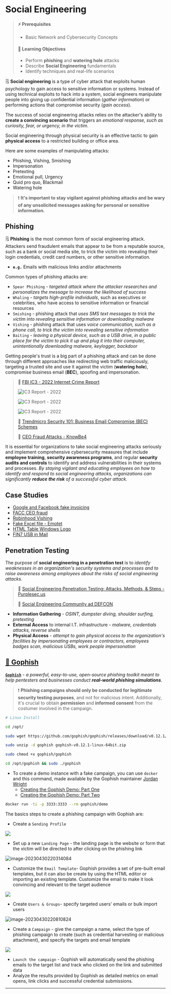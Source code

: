 # Social Engineering

> #### ⚡ Prerequisites
>
> * Basic Network and Cybersecurity Concepts
>
> #### 📕 Learning Objectives
>
> * Perform **phishing** and **watering hole** attacks
> * Describe **Social Engineering** fundamentals
> * Identify techniques and real-life scenarios

🗒️ **Social engineering** is a type of cyber attack that exploits human psychology to gain access to sensitive information or systems. Instead of using technical exploits to hack into a system, social engineers manipulate people into giving up confidential information (*gather information*) or performing actions that compromise security (*gain access*).

The success of social engineering attacks relies on the attacker's ability to **create a convincing scenario** that triggers an *emotional response, such as curiosity, fear, or urgency, in the victim*.

Social engineering through physical security is an effective tactic to gain **physical access** to a restricted building or office area.

Here are some examples of manipulating attacks:

- Phishing, Vishing, Smishing
- Impersonation
- Pretexting
- Emotional pull, Urgency
- Quid pro quo, Blackmail
- Watering hole

> ❗ **It's important to stay vigilant against phishing attacks and be wary of any unsolicited messages asking for personal or sensitive information.**

## Phishing

🗒️ **Phishing** is the most common form of social engineering attack. Attackers send fraudulent emails that appear to be from a reputable source, such as a bank or social media site, to trick the victim into revealing their login credentials, credit card numbers, or other sensitive information.

- **`e.g.`** Emails with malicious links and/or attachments

Common types of phishing attacks are:

- `Spear Phishing` - *targeted attack where the attacker researches and personalizes the message to increase the likelihood of success*
- `Whaling` - *targets high-profile individuals*, such as executives or celebrities, who have access to sensitive information or financial resources
- `Smishing` - phishing attack that *uses SMS text messages to trick the victim into revealing sensitive information or downloading malware*
- `Vishing` - phishing attack that uses *voice communication, such as a phone call, to trick the victim into revealing sensitive information*
- `Baiting` - *leaving a physical device, such as a USB drive, in a public place for the victim to pick it up and plug it into their computer, unintentionally downloading malware, keylogger, backdoor*

Getting people's trust is a big part of a phishing attack and can be done through different approaches like redirecting web traffic maliciously, targeting a trusted site and use it against the victim (**watering hole**), compromise business email (**BEC**), spoofing and impersonation.



> 📌 [FBI IC3 - 2022 Internet Crime Report](https://www.ic3.gov/Media/PDF/AnnualReport/2022_IC3Report.pdf)
>
> ![IC3 Report - 2022](.gitbook/assets/image-20230430173841740.png)
>
> ![IC3 Report - 2022](.gitbook/assets/image-20230430173938810.png)
>
> ![IC3 Report - 2022](.gitbook/assets/image-20230430174159761.png)
>
> 📌 [Trendmicro Security 101: Business Email Compromise (BEC) Schemes](https://www.trendmicro.com/vinfo/fr/security/news/cybercrime-and-digital-threats/business-email-compromise-bec-schemes)
>
> 📌 [CEO Fraud Attacks - KnowBe4](https://www.knowbe4.com/ceo-fraud)

It is essential for organizations to take social engineering attacks seriously and implement comprehensive cybersecurity measures that include **employee training**, **security awareness programs**, and regular **security audits and controls** to identify and address vulnerabilities in their systems and processes. *By staying vigilant and educating employees on how to identify and respond to social engineering attacks, organizations can significantly **reduce the risk** of a successful cyber attack.*

## Case Studies

- [Google and Facebook fake invoicing](https://www.trendmicro.com/vinfo/fr/security/news/cybercrime-and-digital-threats/google-and-facebook-fraudster-pleads-guilty-to-100-million-scam)
- [FACC CEO fraud](https://www.trendmicro.com/vinfo/pl/security/news/cybercrime-and-digital-threats/austrian-aeronautics-company-loses-42m-to-bec-scam)
- [Robinhood Vishing](https://www.bleepingcomputer.com/news/security/robinhood-discloses-data-breach-impacting-7-million-customers/)
- [Fake Excel file - Emotet](https://unit42.paloaltonetworks.com/new-emotet-infection-method/)
- [HTML Table Windows Logo](https://www.microsoft.com/en-us/security/blog/2021/08/18/trend-spotting-email-techniques-how-modern-phishing-emails-hide-in-plain-sight/)
- [FIN7 USB in Mail](https://www.bleepingcomputer.com/news/security/fbi-hackers-use-badusb-to-target-defense-firms-with-ransomware/)

## Penetration Testing

The purpose of **social engineering in a penetration test** is to *identify weaknesses in an organization's security systems and processes and to raise awareness among employees about the risks of social engineering attacks.*

> 📌 [Social Engineering Penetration Testing: Attacks, Methods, & Steps - Purplesec.us](https://purplesec.us/social-engineering-penetration-testing/)
>
> 📌 [Social Engineering Community ad DEFCON](https://www.se.community/)

- **Information Gathering** - *OSINT, dumpster diving, shoulder surfing, pretexting*
- **External Access** to internal I.T. infrastructure - *malware, credentials attacks, reverse shells*
- **Physical Access** - *attempt to gain physical access to the organization's facilities by impersonating employees or contractors, employees badges scan, malicious USBs, work people impersonation*

## [🔬 Gophish](https://getgophish.com/)

[**`Gophish`**](https://github.com/gophish/gophish) -  *a powerful, easy-to-use, open-source phishing toolkit meant to help pentesters and businesses conduct **real-world phishing simulations**.*

> ❗ **Phishing campaigns should only be conducted for legitimate security testing purposes**, and not for malicious intent. Additionally, it's crucial to obtain **permission** and **informed consent** from the costumer involved in the campaign.

```bash
# Linux Install

cd /opt/

sudo wget https://github.com/gophish/gophish/releases/download/v0.12.1/gophish-v0.12.1-linux-64bit.zip

sudo unzip -d gophish gophish-v0.12.1-linux-64bit.zip

sudo chmod +x gophish/gophish

cd /opt/gophish && sudo ./gophish
```

- To create a demo instance with a fake campaign, you can use `docker` and this command, made available by the Gophish maintainer [Jordan Wright](https://github.com/jordan-wright)
  - [Creating the Gophish Demo: Part One](https://getgophish.com/blog/post/2019-01-04-creating-the-gophish-demo-part-one/)
  - [Creating the Gophish Demo: Part Two](https://getgophish.com/blog/post/2019-01-11-creating-the-gophish-demo-part-two/)

```bash
docker run -ti -p 3333:3333 --rm gophish/demo
```

The basics steps to create a phishing campaign with Gophish are:

- Create a `Sending Profile`

![](.gitbook/assets/image-20230430215816312.png)

- Set up a new `Landing Page` - the landing page is the website or form that the victim will be directed to after clicking on the phishing link

![image-20230430220314084](.gitbook/assets/image-20230430220314084.png)

- Customize the `Email Template`- Gophish provides a set of pre-built email templates, but it can also be create by using the HTML editor or importing an existing template. Customize the email to make it look convincing and relevant to the target audience

![](.gitbook/assets/image-20230430220437682.png)

- Create `Users & Groups`- specify targeted users' emails or bulk import users

![image-20230430220810824](.gitbook/assets/image-20230430220810824.png)

- Create a `Campaign` - give the campaign a name, select the type of phishing campaign to create (such as credential harvesting or malicious attachment), and specify the targets and email template

![](.gitbook/assets/image-20230430220159433.png)

- `Launch the campaign` - Gophish will automatically send the phishing emails to the target list and track who clicked on the link and submitted data
- Analyze the results provided by Gophish as detailed metrics on email opens, link clicks and successful credential submissions.

------

